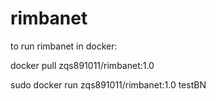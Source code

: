 # rimbanet

to run rimbanet in docker: 

docker pull zqs891011/rimbanet:1.0

sudo docker run zqs891011/rimbanet:1.0 testBN
